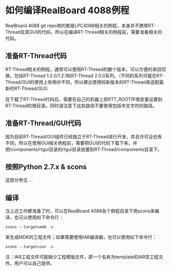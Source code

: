 # 如何编译RealBoard 4088例程 #

RealBoard 4088 git repo带的都是LPC4088相关的例程，本身并不携带RT-Thread及其GUI的代码，所以在编译RT-Thread相关的例程前，需要准备相关的代码。

## 准备RT-Thread代码 ##

RT-Thread相关的例程，通常可以使用RT-Thread的数个版本，可以方便的来回切换。包括RT-Thread 1.2.0/1.2.1和RT-Thread 2.0.0系列。（不同的系列可能在RT-Thread/GUI的使用上有稍许不同，所以建议使用较新版本的RT-Thread来适配最新的RT-Thread/GUI）

在下载了RT-Thread代码后，需要在自己的机器上把RTT_ROOT环境变量设置到RT-Thread的根目录。同时请注意下这些路径不要使用包括中文字符的路径。


## 准备RT-Thread/GUI代码 ##

因为目前RT-Thread/GUI组件已经独立于RT-Thread进行开发，并且许可证也有不同，所以在使用GUI相关例程前，需要把GUI的代码下载下来，并把/components/rtgui目录的rtgui目录放置到RT-Thread/components目录下。


## 按照Python 2.7.x & scons ##

这部分参见 ...

## 编译 ##

当上述工作都准备了时，可以在RealBoard 4088各个例程目录下用scons来编译，也可以使用如下命令行：

    scons --target=mdk -s
    
来生成MDK的工程文件；如果需要使用IAR编译器，也可以使用如下命令行：

    scons --target=iar -s 
    
注：IAR工程文件可能缺少工程模版文件，即一个名称为template的IAR空工程文件。用户可以自己提供。
